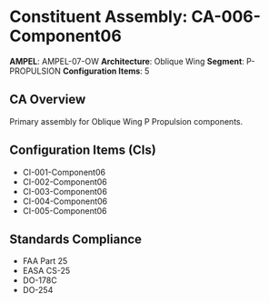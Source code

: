 # Constituent Assembly: CA-006-Component06

**AMPEL**: AMPEL-07-OW
**Architecture**: Oblique Wing
**Segment**: P-PROPULSION
**Configuration Items**: 5

## CA Overview
Primary assembly for Oblique Wing P Propulsion components.

## Configuration Items (CIs)
- CI-001-Component06
- CI-002-Component06
- CI-003-Component06
- CI-004-Component06
- CI-005-Component06

## Standards Compliance
- FAA Part 25
- EASA CS-25
- DO-178C
- DO-254
